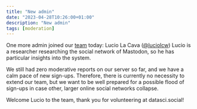 ```yaml
---
title: "New admin"
date: "2023-04-28T10:26:00+01:00"
description: "New admin"
tags: [moderation]
---
```


One more admin joined our [team](https://community.datasci.social/docs/moderation/#team) today: Lucio La Cava ([@luciolcw](https://datasci.social/@luciolcw))
Lucio is a researcher researching the social network of Mastodon, so he has particular insights into the system.

We still had zero moderative reports on our server so far, and we have a calm pace of new sign-ups. Therefore, there is currently no necessity to extend our team, but we want to be well prepared for a possible flood of sign-ups in case other, larger online social networks collapse.

Welcome Lucio to the team, thank you for volunteering at datasci.social!